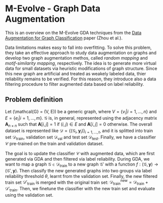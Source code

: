 # M-Evolve - Graph Data Augmentation

This is an overview on the M-Evolve GDA techniques from the [Data Augmentation for Graph Classification](https://arxiv.org/pdf/2007.05700.pdf) paper (Zhou et al.). 

Data limitations makes easy to fall into overfitting. To solve this problem, they take an effective approach to study data augmentation on graphs and develop two graph augmentation methos, called *random mapping* and *motif-similarity mapping*, respectively. The idea is to generate more virtual data for small datasets via heuristic modifications of graph structure. Since this new graph are artificial and treated as weakely labeled data, thier reliability remains to be verified. For this reason, they introduce also a data filtering procedure to filter augmented data based on label reliability. 

## Problem definition

Let \(\mathcal{G} = (V, E)\) be a generic graph, where $V = \{v_i | i = 1, ..., n\}$ and $E = \{e_i | i = 1,..., m\}$. $\mathcal{G}$ is, in general, represented using the adjacency matrix $\mathbf{A}_{n \times n}$ such that $\mathbf{A}[i,j] = 1$ if $(i,j) \in E$ and $\mathbf{A}[i,j] = 0$ otherwise. The overall dataset is represented like $\mathcal{D} = \{(\mathcal{G}_i,\mathbf{y}_i)\}_{i=1,...,t}$, and it is splitted into train set $\mathcal{D}_{\text{train}}$, validation set $\mathcal{D}_{\text{val}}$ and test set $\mathcal{D}_{\text{test}}$. Finally, we have a classifier $\mathcal{C}$ pre-trained on the train and validation dataset. 

The goal is to update the classifier $\mathcal{C}$ with augmented data, which are first generated via GDA and then filtered via label reliability. During GDA, we want to map a graph $\mathcal{G} \in \mathcal{D}_{\text{train}}$ to a new graph $\mathcal{G}'$ with a function $f : (\mathcal{G}, \mathbf{y}) \to (\mathcal{G}', \mathbf{y})$. Then classify the new generated graphs into two groups via label reliability threshold $\theta$, learnt from the validation set. Finally, the new filtered train set $\mathcal{D}'_{\text{train}}$ is merged with the original train set: $\mathcal{D}^{\text{new}}_{\text{train}} = \mathcal{D}_{\text{train}} + \mathcal{D}'_{\text{train}}$. Then, we finetune the classifier with the new train set and evaluate using the validation set.